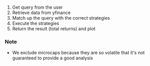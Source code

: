 1. Get query from the user
2. Retrieve data from yfinance
3. Match up the query with the correct strategies
4. Execute the strategies
5. Return the result (total returns) and plot

### Note
- We exclude microcaps because they are so volatile that it's not guaranteed to provide a good analysis